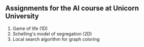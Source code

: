 ## Assignments for the AI course at Unicorn University
1. Game of life (1D)
2. Schelling's model of segregation (2D)
3. Local search algorithm for graph coloring
